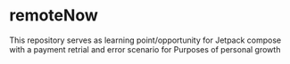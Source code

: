 # remoteNow

This repository serves as learning point/opportunity for Jetpack compose with a payment retrial and error scenario for Purposes of personal growth
